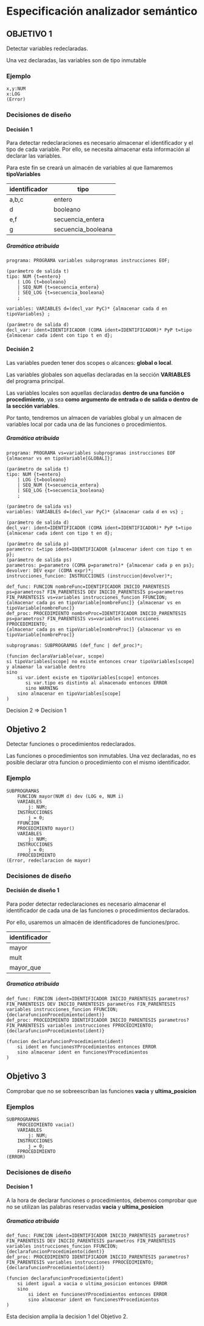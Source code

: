 # Especificación analizador semántico

## OBJETIVO 1
Detectar variables redeclaradas.

Una vez declaradas, las variables son de tipo inmutable
            
### Ejemplo
```
x,y:NUM
x:LOG
(Error)
```
### Decisiones de diseño

#### Decisión 1
Para detectar redeclaraciones es necesario almacenar el identificador y el tipo de cada variable.
Por ello, se necesita almacenar esta información al declarar las variables.

Para este fin se creará un almacén de variables al que llamaremos **tipoVariables**

| identificador | tipo     |
|---------------|----------|
| a,b,c         | entero      |
| d             | booleano      |
| e,f           | secuencia_entera |
| g             | secuencia_booleana |

##### Gramática atribuida
```
programa: PROGRAMA variables subprogramas instrucciones EOF;

(parámetro de salida t)
tipo: NUM {t=entero}
    | LOG {t=booleano}
    | SEQ_NUM {t=secuencia_entera}
    | SEQ_LOG {t=secuencia_booleana}
    ;

variables: VARIABLES d=(decl_var PyC)* {almacenar cada d en tipoVariables} ;

(parámetro de salida d)
decl_var: ident=IDENTIFICADOR (COMA ident=IDENTIFICADOR)* PyP t=tipo {almacenar cada ident con tipo t en d};
```
#### Decisión 2
Las variables pueden tener dos scopes o alcances: **global o local**.

Las variables globales son aquellas declaradas en la sección **VARIABLES** del programa principal.

Las variables locales son aquellas declaradas **dentro de una función o procedimiento**, ya sea **como argumento de entrada
o de salida o dentro de la sección variables**.

Por tanto, tendremos un almacen de variables global y un almacen de variables local por cada una de las funciones o procedimientos.
##### Gramática atribuida
```
programa: PROGRAMA vs=variables subprogramas instrucciones EOF {almacenar vs en tipoVariable[GLOBAL]};

(parámetro de salida t)
tipo: NUM {t=entero}
    | LOG {t=booleano}
    | SEQ_NUM {t=secuencia_entera}
    | SEQ_LOG {t=secuencia_booleana}
    ;

(parámetro de salida vs)
variables: VARIABLES d=(decl_var PyC)* {almacenar cada d en vs} ;

(parámetro de salida d)
decl_var: ident=IDENTIFICADOR (COMA ident=IDENTIFICADOR)* PyP t=tipo {almacenar cada ident con tipo t en d};

(parámetro de salida p)
parametro: t=tipo ident=IDENTIFICADOR {almacenar ident con tipo t en p};
(parámetro de salida ps)
parametros: p=parametro (COMA p=parametro)* {almacenar cada p en ps};
devolver: DEV expr (COMA expr)*;
instrucciones_funcion: INSTRUCCIONES (instruccion|devolver)*;

def_func: FUNCION nombreFunc=IDENTIFICADOR INICIO_PARENTESIS ps=parametros? FIN_PARENTESIS DEV INICIO_PARENTESIS ps=parametros FIN_PARENTESIS vs=variables instrucciones_funcion FFUNCION; 
{almacenar cada ps en tipoVariable[nombreFunc]} {almacenar vs en tipoVariable[nombreFunc]}
def_proc: PROCEDIMIENTO nombreProc=IDENTIFICADOR INICIO_PARENTESIS ps=parametros? FIN_PARENTESIS vs=variables instrucciones FPROCEDIMIENTO;
{almacenar cada ps en tipoVariable[nombreProc]} {almacenar vs en tipoVariable[nombreProc]}

subprogramas: SUBPROGRAMAS (def_func | def_proc)*;

(funcion declaraVariable(var, scope)
si tipoVariables[scope] no existe entonces crear tipoVariables[scope] y almaenar la variable dentro
sino 
    si var.ident existe en tipoVariables[scope] entonces
       si var.tipo es distinto al almacenado entonces ERROR
       sino WARNING
    sino almacenar en tipoVariables[scope]
)
```

Decision 2 => Decision 1
## Objetivo 2
Detectar funciones o procedimientos redeclarados.

Las funciones o procedimientos son inmutables. Una vez declaradas, no es posible declarar otra funcion 
o procedimiento con el mismo identificador.

### Ejemplo
```
SUBPROGRAMAS
    FUNCION mayor(NUM d) dev (LOG e, NUM i)
    VARIABLES
        j: NUM;
    INSTRUCCIONES
        j = 0;
    FFUNCION
    PROCEDIMIENTO mayor()
    VARIABLES
        j: NUM;
    INSTRUCCIONES
        j = 0;
    FPROCEDIMIENTO
(Error, redeclaracion de mayor)
```

### Decisiones de diseño

#### Decisión de diseño 1
Para poder detectar redeclaraciones es necesario almacenar el identificador de cada una de las funciones o
procedimientos declarados.

Por ello, usaremos un almacén de identificadores de funciones/proc.

| identificador |
|---------------|
| mayor         |
| mult             |
| mayor_que           |
##### Gramatica atribuida
```
def_func: FUNCION ident=IDENTIFICADOR INICIO_PARENTESIS parametros? FIN_PARENTESIS DEV INICIO_PARENTESIS parametros FIN_PARENTESIS variables instrucciones_funcion FFUNCION;
{declarafuncionProcedimiento(ident)}
def_proc: PROCEDIMIENTO IDENTIFICADOR INICIO_PARENTESIS parametros? FIN_PARENTESIS variables instrucciones FPROCEDIMIENTO;
{declarafuncionProcedimiento(ident)}

(funcion declarafuncionProcedimiento(ident)
    si ident en funcionesYProcedimientos entonces ERROR
    sino almacenar ident en funcionesYProcedimientos
)

```
## Objetivo 3
Comprobar que no se sobreescriban las funciones __vacia__ y __ultima_posicion__

### Ejemplos
```
SUBPROGRAMAS
    PROCEDIMIENTO vacia()
    VARIABLES
        j: NUM;
    INSTRUCCIONES
        j = 0;
    FPROCEDIMIENTO
(ERROR)
```

### Decisiones de diseño
#### Decision 1
A la hora de declarar funciones o procedimientos, debemos comprobar que no se utilizan las palabras reservadas
**vacia** y **ultima_posicion**

##### Gramatica atribuida

```
def_func: FUNCION ident=IDENTIFICADOR INICIO_PARENTESIS parametros? FIN_PARENTESIS DEV INICIO_PARENTESIS parametros FIN_PARENTESIS variables instrucciones_funcion FFUNCION;
{declarafuncionProcedimiento(ident)}
def_proc: PROCEDIMIENTO IDENTIFICADOR INICIO_PARENTESIS parametros? FIN_PARENTESIS variables instrucciones FPROCEDIMIENTO;
{declarafuncionProcedimiento(ident)}

(funcion declarafuncionProcedimiento(ident)
    si ident igual a vacia o ultima_posicion entonces ERROR
    sino
        si ident en funcionesYProcedimientos entonces ERROR
        sino almacenar ident en funcionesYProcedimientos
)

```
Esta decision amplia la decision 1 del Objetivo 2.